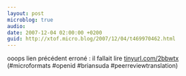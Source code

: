 ```yaml
---
layout: post
microblog: true
audio: 
date: 2007-12-04 02:00:00 +0200
guid: http://xtof.micro.blog/2007/12/04/t469970462.html
---
```

ooops lien précédent erroné : il fallait lire [tinyurl.com/2bbwtx](http://tinyurl.com/2bbwtx) (#microformats #openid #briansuda #peerreviewtranslation)
